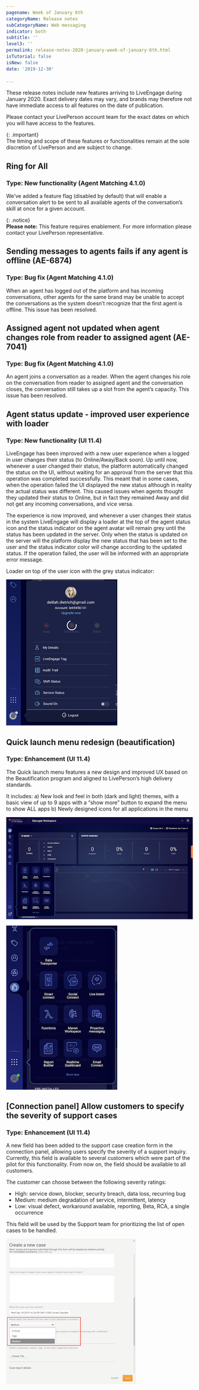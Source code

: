 ```yaml
---
pagename: Week of January 6th
categoryName: Release notes
subCategoryName: Web messaging
indicator: both
subtitle: ''
level3: ''
permalink: release-notes-2020-january-week-of-january-6th.html
isTutorial: false
isNew: false
date: '2019-12-30'

---
```


These release notes include new features arriving to LiveEngage during January 2020. Exact delivery dates may vary, and brands may therefore not have immediate access to all features on the date of publication.

Please contact your LivePerson account team for the exact dates on which you will have access to the features.

{: .important}  
The timing and scope of these features or functionalities remain at the sole discretion of LivePerson and are subject to change.

## Ring for All 
### Type: New functionality (Agent Matching 4.1.0)

We’ve added a feature flag (disabled by default) that will enable a conversation alert to be sent to all available agents of the conversation’s skill at once for a given account.

{: .notice}  
**Please note:** This feature requires enablement. For more information please contact your LivePerson representative. 

## Sending messages to agents fails if any agent is offline (AE-6874) 
### Type: Bug fix (Agent Matching 4.1.0)

When an agent has logged out of the platform and has incoming conversations, other agents for the same brand may be unable to accept the conversations as the system doesn’t recognize that the first agent is offline. This issue has been resolved. 

## Assigned agent not updated when agent changes role from reader to assigned agent (AE-7041)  
### Type: Bug fix (Agent Matching 4.1.0)

An agent joins a conversation as a reader. When the agent changes his role on the conversation from reader to assigned agent and the conversation closes, the conversation still takes up a slot from the agent’s capacity. This issue has been resolved. 

## Agent status update - improved user experience with loader 
### Type: New functionality (UI 11.4)

LiveEngage has been improved with a new user experience when a logged in user changes their status (to Online/Away/Back soon). Up until now, whenever a user changed their status, the platform automatically changed the status on the UI, without waiting for an approval from the server that this operation was completed successfully. This meant that in some cases, when the operation failed the UI displayed the new status although in reality the actual status was different. This caused issues when agents thought they updated their status to Online, but in fact they remained Away and did not get any incoming conversations, and vice versa.

The experience is now improved, and whenever a user changes their status in the system LiveEngage will display a loader at the top of the agent status icon and the status indicator on the agent avatar will remain grey until the status has been updated in the server. Only when the status is updated on the server will the platform display the new status that has been set to the user and the status indicator color will change according to the updated status. If the operation failed, the user will be informed with an appropriate error message.

Loader on top of the user icon with the grey status indicator:

![](img/week-of-january-6th-1.png)

## Quick launch menu redesign (beautification)
### Type: Enhancement (UI 11.4)

The Quick launch menu features a new design and improved UX based on the Beautification program and aligned to LivePerson’s high delivery standards.

It includes:
a) New look and feel in both (dark and light) themes, with a basic view of up to 9 apps with a “show more” button to expand the menu to show ALL apps
b) Newly designed icons for all applications in the menu

![](img/week-of-january-6th-2.png)

![](img/week-of-january-6th-3.png)

## [Connection panel] Allow customers to specify the severity of support cases
### Type: Enhancement (UI 11.4)

A new field has been added to the support case creation form in the connection panel, allowing users specify the severity of a support inquiry. Currently, this field is available to several customers which were part of the pilot for this functionality. From now on, the field should be available to all customers.

The customer can choose between the following severity ratings:
* High: service down, blocker, security breach, data loss, recurring bug
* Medium: medium degradation of service, intermittent, latency
* Low: visual defect, workaround available, reporting, Beta, RCA, a single occurrence

This field will be used by the Support team for prioritizing the list of open cases to be handled. 

![](img/week-of-january-6th-4.png)
